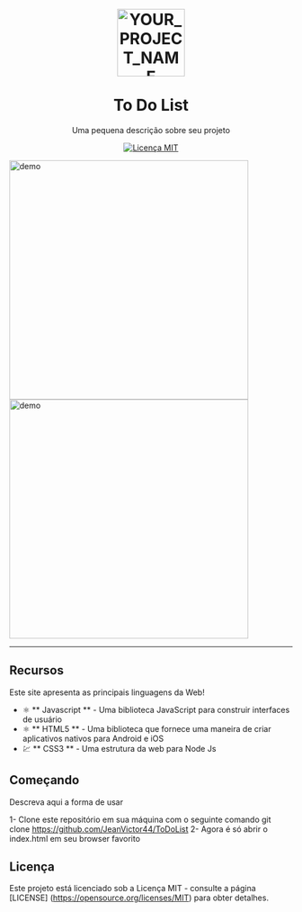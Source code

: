 <h1 align = "center">
  <br>
    <img src = "YOUR_LOGO_URL" alt = "YOUR_PROJECT_NAME" width = "120">
  <br>
  <br>
  To Do List
</h1>

<p align = "center"> Uma pequena descrição sobre seu projeto </p>

<p align = "center">
  <a href="https://opensource.org/licenses/MIT">
    <img src = "https://img.shields.io/badge/License-MIT-blue.svg" alt = "Licença MIT">
  </a>
</p>

[//]: # (Adicione seus gifs / imagens aqui :)
<div>
  <img src = "IMAGE_1_URL" alt = "demo" height = "425">
  <img src = "IMAGE_2_URL" alt = "demo" height = "425">
</div>

<hr />

## Recursos
[//]: # (Adicione os recursos do seu projeto aqui :)
Este site apresenta as principais linguagens da Web!

- ⚛️ ** Javascript ** - Uma biblioteca JavaScript para construir interfaces de usuário
- ⚛️ ** HTML5 ** - Uma biblioteca que fornece uma maneira de criar aplicativos nativos para Android e iOS
- 💹 ** CSS3 ** - Uma estrutura da web para Node Js

## Começando

Descreva aqui a forma de usar

1- Clone este repositório em sua máquina com o seguinte comando git clone https://github.com/JeanVictor44/ToDoList
2- Agora é só abrir o index.html em seu browser favorito 
## Licença

Este projeto está licenciado sob a Licença MIT - consulte a página [LICENSE] (https://opensource.org/licenses/MIT) para obter detalhes.